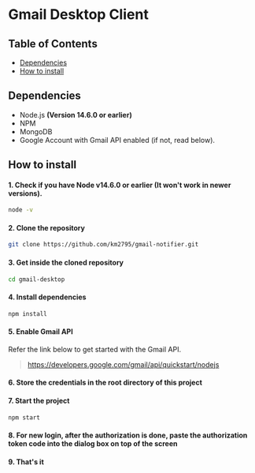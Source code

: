 # Gmail Desktop Client

## Table of Contents

- [Dependencies](#markdown-header-dependencies)
- [How to install](#markdown-header-how-to-install)

## Dependencies

- Node.js <b>(Version 14.6.0 or earlier)</b>
- NPM
- MongoDB
- Google Account with Gmail API enabled (if not, read below).

## How to install

#### 1. Check if you have Node v14.6.0 or earlier (It won't work in newer versions).

```bash
node -v
```

#### 2. Clone the repository

```bash
git clone https://github.com/km2795/gmail-notifier.git
```

#### 3. Get inside the cloned repository

```bash
cd gmail-desktop
```

#### 4. Install dependencies

```bash
npm install
```

#### 5. Enable Gmail API

Refer the link below to get started with the Gmail API.

> <https://developers.google.com/gmail/api/quickstart/nodejs>

#### 6. Store the credentials in the root directory of this project

#### 7. Start the project

```bash
npm start
```

#### 8. For new login, after the authorization is done, paste the authorization token code into the dialog box on top of the screen

#### 9. That's it
